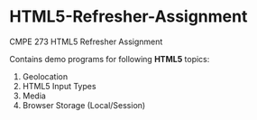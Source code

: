 # HTML5-Refresher-Assignment
CMPE 273 HTML5 Refresher Assignment

Contains demo programs for following **HTML5** topics:

1. Geolocation
2. HTML5 Input Types
3. Media
4. Browser Storage (Local/Session)
